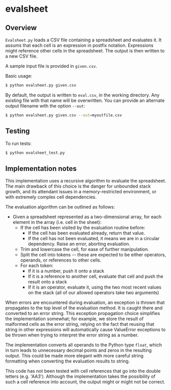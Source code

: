# evalsheet

## Overview
`Evalsheet.py` loads a CSV file containing a spreadsheet and evaluates it.
It assums that each cell is an expression in postfix notation. Expressions might
reference other cells in the spreadsheet. The output is then written to a new
CSV file.

A sample input file is provided in `given.csv`.

Basic usage:
```bash
$ python evalsheet.py given.csv
```

By default, the output is written to `eval.csv`, in the working directory. Any
existing file with that name will be overwritten. You can provide an alternate
output filename with the option `--out`:
```bash
$ python evalsheet.py given.csv --out=myoutfile.csv
```

## Testing

To run tests:
```bash
$ python evalsheet_test.py
```

## Implementation notes

This implementation uses a recursive algorithm to evaluate the spreadsheet.
The main drawback of this choice is the danger for unbounded stack growth,
and its attendant issues in a memory-restricted environment, or with extremely
complex cell dependencies.

The evaluation algorithm can be outlined as follows:
* Given a spreadsheet represented as a two-dimensional array, for each element
  in the array (i.e. cell in the sheet):
  * If the cell has been visited by the evaluation routine before:
    * If the cell has been evaluated already, return that value.
    * If the cell has not been evaluated, it means we are in a circular
       dependency. Raise an error, aborting evaluation.
  * Trim and lowercase the cell, for ease of further manipulation.
  * Split the cell into tokens -- these are expected to be either operators,
    operands, or references to other cells.
  * For each token:
    * If it is a number, push it onto a stack
    * If it is a reference to another cell, evaluate that cell and push the
      result onto a stack
    * If it is an operator, evaluate it, using the two most recent values on the
      stack (all of our allowed operators take two arguments)

When errors are encountered during evaluation, an exception is thrown that
propagates to the top level of the evaluation method. It is caught there
and converted to an error string. This exception propagation choice simplifies
the implementation somewhat; for example, we store the result of malformed cells
as the error string, relying on the fact that reusing that string in other
expressions will automatically cause ValueError exceptions to be thrown when
trying to interpret the error string as a number.

The implementation converts all operands to the Python type `float`, which in
turn leads to unnecessary decimal points and zeros in the resulting output. This
could be made more elegant with more careful string formatting when converting
the evaluation results to string.

This code has not been tested with cell references that go into the double letters
(e.g. 'AA3'). Although the implementation takes the possibility of such a cell
reference into account, the output might or might not be correct.
